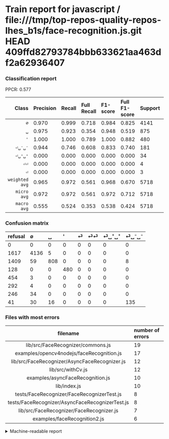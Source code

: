 # Train report for javascript / file:///tmp/top-repos-quality-repos-lhes_b1s/face-recognition.js.git HEAD 409ffd82793784bbb633621aa463df2a62936407

### Classification report

PPCR: 0.577

| Class | Precision | Recall | Full Recall | F1-score | Full F1-score | Support | Full Support | PPCR |
|------:|:----------|:-------|:------------|:---------|:---------|:--------|:-------------|:-----|
| `∅` | 0.970| 0.999| 0.718| 0.984| 0.825| 4141| 5758| 0.719 |
| `␣` | 0.975| 0.923| 0.354| 0.948| 0.519| 875| 2284| 0.383 |
| `'` | 1.000| 1.000| 0.789| 1.000| 0.882| 480| 608| 0.789 |
| `⏎␣⁻␣⁻` | 0.944| 0.746| 0.608| 0.833| 0.740| 181| 222| 0.815 |
| `⏎␣⁺␣⁺` | 0.000| 0.000| 0.000| 0.000| 0.000| 34| 280| 0.121 |
| `⏎⏎` | 0.000| 0.000| 0.000| 0.000| 0.000| 4| 296| 0.014 |
| `⏎` | 0.000| 0.000| 0.000| 0.000| 0.000| 3| 457| 0.007 |
| `weighted avg` | 0.965| 0.972| 0.561| 0.968| 0.670| 5718| 9905| 0.577 |
| `micro avg` | 0.972| 0.972| 0.561| 0.972| 0.712| 5718| 9905| 0.577 |
| `macro avg` | 0.555| 0.524| 0.353| 0.538| 0.424| 5718| 9905| 0.577 |

### Confusion matrix

|refusal|  ∅| ␣| '| ⏎| ⏎⏎| ⏎␣⁺␣⁺| ⏎␣⁻␣⁻| 
|:---|:---|:---|:---|:---|:---|:---|:---|
|0 |0 |0 |0 |0 |0 |0 |0 |
|1617 |4136 |5 |0 |0 |0 |0 |0 |
|1409 |59 |808 |0 |0 |0 |0 |8 |
|128 |0 |0 |480 |0 |0 |0 |0 |
|454 |3 |0 |0 |0 |0 |0 |0 |
|292 |4 |0 |0 |0 |0 |0 |0 |
|246 |34 |0 |0 |0 |0 |0 |0 |
|41 |30 |16 |0 |0 |0 |0 |135 |

### Files with most errors

| filename | number of errors|
|:----:|:-----|
| lib/src/FaceRecognizer/commons.js | 19 |
| examples/opencv4nodejs/faceRecognition.js | 17 |
| lib/src/FaceRecognizer/AsyncFaceRecognizer.js | 12 |
| lib/src/withCv.js | 12 |
| examples/asyncFaceRecognition.js | 10 |
| lib/index.js | 10 |
| tests/FaceRecognizer/FaceRecognizerTest.js | 8 |
| tests/FaceRecognizer/AsyncFaceRecognizerTest.js | 8 |
| lib/src/FaceRecognizer/FaceRecognizer.js | 7 |
| examples/faceRecognition2.js | 6 |

<details>
    <summary>Machine-readable report</summary>
```json
{
  "cl_report": {"\u0027": {"f1-score": 1.0, "precision": 1.0, "recall": 1.0, "support": 480}, "macro avg": {"f1-score": 0.5379474419970519, "precision": 0.5554643867999902, "recall": 0.524011069600397, "support": 5718}, "micro avg": {"f1-score": 0.972193074501574, "precision": 0.972193074501574, "recall": 0.972193074501574, "support": 5718}, "weighted avg": {"f1-score": 0.968021890142569, "precision": 0.9651133360373005, "recall": 0.972193074501574, "support": 5718}, "\u2205": {"f1-score": 0.9839419531342928, "precision": 0.9695264885138303, "recall": 0.9987925621830476, "support": 4141}, "\u23ce": {"f1-score": 0.0, "precision": 0.0, "recall": 0.0, "support": 3}, "\u23ce\u23ce": {"f1-score": 0.0, "precision": 0.0, "recall": 0.0, "support": 4}, "\u23ce\u2423\u207a\u2423\u207a": {"f1-score": 0.0, "precision": 0.0, "recall": 0.0, "support": 34}, "\u23ce\u2423\u207b\u2423\u207b": {"f1-score": 0.8333333333333334, "precision": 0.9440559440559441, "recall": 0.7458563535911602, "support": 181}, "\u2423": {"f1-score": 0.9483568075117371, "precision": 0.9746682750301568, "recall": 0.9234285714285714, "support": 875}},
  "cl_report_full": {"\u0027": {"f1-score": 0.8823529411764706, "precision": 1.0, "recall": 0.7894736842105263, "support": 608}, "macro avg": {"f1-score": 0.4237731196109115, "precision": 0.5554643867999902, "recall": 0.3528074404734372, "support": 9905}, "micro avg": {"f1-score": 0.7116430903155605, "precision": 0.972193074501574, "recall": 0.5612317011610298, "support": 9905}, "weighted avg": {"f1-score": 0.6701623915753712, "precision": 0.870899170177883, "recall": 0.5612317011610298, "support": 9905}, "\u2205": {"f1-score": 0.825219473264166, "precision": 0.9695264885138303, "recall": 0.7183049670024314, "support": 5758}, "\u23ce": {"f1-score": 0.0, "precision": 0.0, "recall": 0.0, "support": 457}, "\u23ce\u23ce": {"f1-score": 0.0, "precision": 0.0, "recall": 0.0, "support": 296}, "\u23ce\u2423\u207a\u2423\u207a": {"f1-score": 0.0, "precision": 0.0, "recall": 0.0, "support": 280}, "\u23ce\u2423\u207b\u2423\u207b": {"f1-score": 0.7397260273972602, "precision": 0.9440559440559441, "recall": 0.6081081081081081, "support": 222}, "\u2423": {"f1-score": 0.5191133954384838, "precision": 0.9746682750301568, "recall": 0.35376532399299476, "support": 2284}},
  "ppcr": 0.5772841998990409
}
```
</details>
